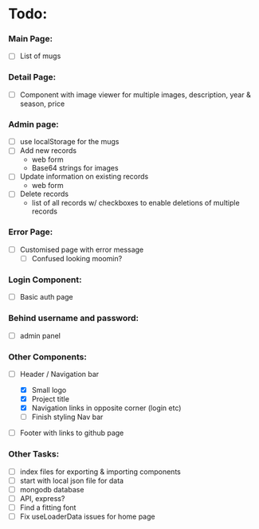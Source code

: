 # Todo: 

### Main Page: 
- [ ] List of mugs

### Detail Page: 
- [ ] Component with image viewer for multiple images, description, year & season, price 

### Admin page: 
- [ ] use localStorage for the mugs 
- [ ] Add new records
    - web form 
    - Base64 strings for images 
- [ ] Update information on existing records 
    - web form
- [ ] Delete records  
    - list of all records w/ checkboxes to enable deletions of multiple records 

### Error Page:
- [ ] Customised page with error message
    - [ ] Confused looking moomin?

### Login Component:
- [ ] Basic auth page

### Behind username and password:
- [ ] admin panel


### Other Components: 
- [ ] Header / Navigation bar
    - [x] Small logo
    - [x] Project title 
    - [x] Navigation links in opposite corner (login etc) 
    - [ ] Finish styling Nav bar 
- [ ] Footer with links to github page


### Other Tasks: 
- [ ] index files for exporting & importing components
- [ ] start with local json file for data 
- [ ] mongodb database
- [ ] API, express?
- [ ] Find a fitting font 
- [ ] Fix useLoaderData issues for home page 